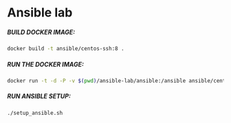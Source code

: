 # Ansible lab

##### BUILD DOCKER IMAGE:
```bash
docker build -t ansible/centos-ssh:8 .
```

##### RUN THE DOCKER IMAGE:
```bash
docker run -t -d -P -v $(pwd)/ansible-lab/ansible:/ansible ansible/centos-ssh:8
```

##### RUN ANSIBLE SETUP:
```bash
./setup_ansible.sh
```
